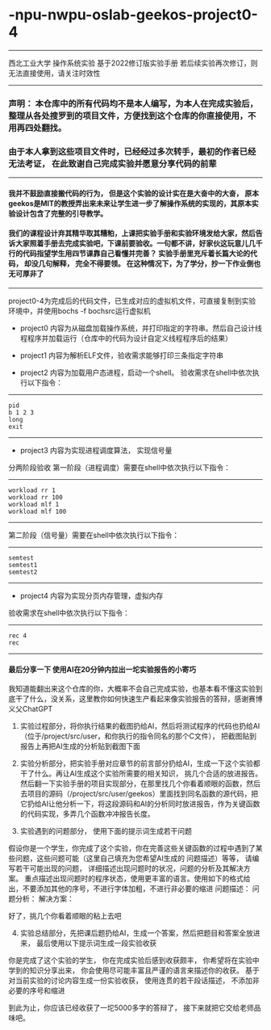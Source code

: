 # -npu-nwpu-oslab-geekos-project0-4

---
西北工业大学 操作系统实验 基于2022修订版实验手册
若后续实验再次修订，则无法直接使用，请关注时效性

---

### 声明： 本仓库中的所有代码均不是本人编写，为本人在完成实验后，整理从各处搜罗到的项目文件，方便找到这个仓库的你直接使用，不用再四处翻找。 
### 由于本人拿到这些项目文件时，已经经过多次转手，最初的作者已经无法考证， 在此致谢自己完成实验并愿意分享代码的前辈

---

#### 我并不鼓励直接搬代码的行为， 但是这个实验的设计实在是大奋中的大奋， 原本geekos是MIT的教授弄出来未来让学生进一步了解操作系统的实现的，其原本实验设计包含了完整的引导教学。
#### 我们的课程设计弃其精华取其糟粕，上课把实验手册和实验环境发给大家，然后告诉大家照着手册去完成实验吧，下课前要验收。一句都不讲，好家伙这玩意儿几千行的代码指望学生用四节课靠自己看懂并完善？ 实验手册里充斥着长篇大论的代码， 却没几句解释， 完全不得要领。 在这种情况下，为了学分，抄一下作业倒也无可厚非了

---

project0-4为完成后的代码文件，已生成对应的虚拟机文件，可直接复制到实验环境中，并使用bochs -f bochsrc运行虚拟机

- project0 内容为从磁盘加载操作系统，并打印指定的字符串。然后自己设计线程程序并加载运行（仓库中的代码为设计自定义线程程序后的结果）

- project1 内容为解析ELF文件，验收需求能够打印三条指定字符串

- project2 内容为加载用户态进程，启动一个shell。 
验收需求在shell中依次执行以下指令：

---
    pid
    b 1 2 3
    long
    exit
---

- project3 内容为实现进程调度算法， 实现信号量

分两阶段验收
第一阶段（进程调度）需要在shell中依次执行以下指令：

---
    workload rr 1
    workload rr 100
    workload mlf 1
    workload mlf 100
---

第二阶段（信号量）需要在shell中依次执行以下指令：

---
    semtest
    semtest1
    semtest2
---

- project4 内容为实现分页内存管理，虚拟内存

验收需求在shell中依次执行以下指令：

---
    rec 4
    rec
---


#### 最后分享一下 使用AI在20分钟内拉出一坨实验报告的小寄巧

我知道能翻出来这个仓库的你，大概率不会自己完成实验，也基本看不懂这实验到底干了什么，没关系，这里教你如何快速生产看起来像实验报告的答辩，感谢赛博义父ChatGPT

1. 实验过程部分，将你执行结果的截图扔给AI，然后将测试程序的代码也扔给AI（位于/project/src/user，和你执行的指令同名的那个C文件）， 把截图贴到报告上再把AI生成的分析贴到截图下面

2. 实验分析部分，把实验手册对应章节的前言部分扔给AI，生成一下这个实验都干了什么。再让AI生成这个实验所需要的相关知识， 挑几个合适的放进报告。然后翻一下实验手册的项目实现部分，在那里找几个你看着顺眼的函数，然后去项目的源码（/project/src/user/geekos）里面找到同名函数的源代码，把它扔给AI让他分析一下，将这段源码和AI的分析同时放进报告，作为关键函数的代码实现，多弄几个函数冲冲报告长度。

3. 实验遇到的问题部分， 使用下面的提示词生成若干问题

假设你是一个学生，你完成了这个实验，你在完善这些关键函数的过程中遇到了某些问题，这些问题可能（这里自己填充为您希望AI生成的 问题描述）等等， 请编写若干可能出现的问题， 详细描述出现问题时的状况，问题的分析及其解决方案。 重点描述出现问题时的程序状态，使用更丰富的语言。使用如下的格式给出，不要添加其他的序号，不进行字体加粗，不进行非必要的缩进
问题描述：
问题分析：
解决方案：

好了，挑几个你看着顺眼的粘上去吧

4. 实验总结部分，先把课后题扔给AI，生成一个答案，然后把题目和答案全放进来， 最后使用以下提示词生成一段实验收获

你是完成了这个实验的学生， 你在完成实验后感到收获颇丰， 你希望将在实验中学到的知识分享出来， 你会使用尽可能丰富且严谨的语言来描述你的收获。
基于对当前实验的讨论内容生成一份实验收获， 使用连贯的若干段话描述， 不添加非必要的序号和缩进

到此为止，你应该已经收获了一坨5000多字的答辩了， 接下来就把它交给老师品味吧。

